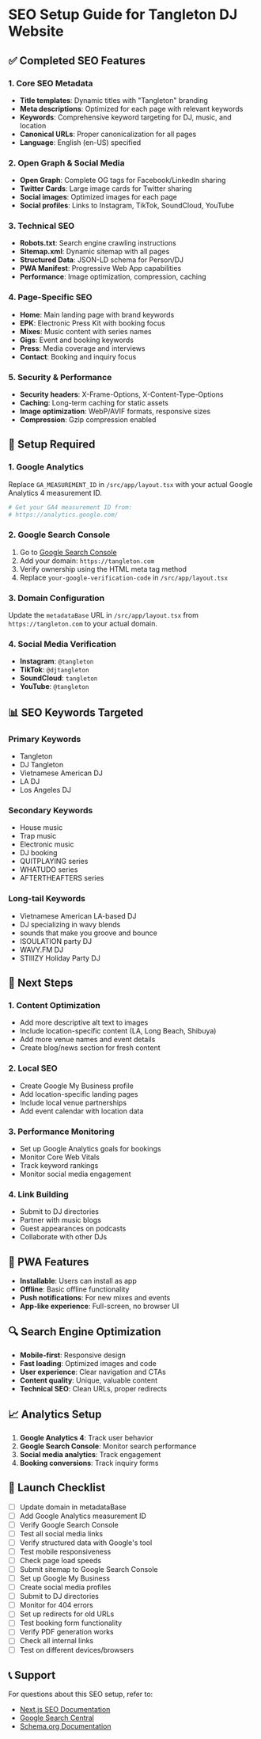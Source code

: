 # SEO Setup Guide for Tangleton DJ Website

## ✅ Completed SEO Features

### 1. Core SEO Metadata
- **Title templates**: Dynamic titles with "Tangleton" branding
- **Meta descriptions**: Optimized for each page with relevant keywords
- **Keywords**: Comprehensive keyword targeting for DJ, music, and location
- **Canonical URLs**: Proper canonicalization for all pages
- **Language**: English (en-US) specified

### 2. Open Graph & Social Media
- **Open Graph**: Complete OG tags for Facebook/LinkedIn sharing
- **Twitter Cards**: Large image cards for Twitter sharing
- **Social images**: Optimized images for each page
- **Social profiles**: Links to Instagram, TikTok, SoundCloud, YouTube

### 3. Technical SEO
- **Robots.txt**: Search engine crawling instructions
- **Sitemap.xml**: Dynamic sitemap with all pages
- **Structured Data**: JSON-LD schema for Person/DJ
- **PWA Manifest**: Progressive Web App capabilities
- **Performance**: Image optimization, compression, caching

### 4. Page-Specific SEO
- **Home**: Main landing page with brand keywords
- **EPK**: Electronic Press Kit with booking focus
- **Mixes**: Music content with series names
- **Gigs**: Event and booking keywords
- **Press**: Media coverage and interviews
- **Contact**: Booking and inquiry focus

### 5. Security & Performance
- **Security headers**: X-Frame-Options, X-Content-Type-Options
- **Caching**: Long-term caching for static assets
- **Image optimization**: WebP/AVIF formats, responsive sizes
- **Compression**: Gzip compression enabled

## 🔧 Setup Required

### 1. Google Analytics
Replace `GA_MEASUREMENT_ID` in `/src/app/layout.tsx` with your actual Google Analytics 4 measurement ID.

```bash
# Get your GA4 measurement ID from:
# https://analytics.google.com/
```

### 2. Google Search Console
1. Go to [Google Search Console](https://search.google.com/search-console/)
2. Add your domain: `https://tangleton.com`
3. Verify ownership using the HTML meta tag method
4. Replace `your-google-verification-code` in `/src/app/layout.tsx`

### 3. Domain Configuration
Update the `metadataBase` URL in `/src/app/layout.tsx` from `https://tangleton.com` to your actual domain.

### 4. Social Media Verification
- **Instagram**: `@tangleton`
- **TikTok**: `@djtangleton`
- **SoundCloud**: `tangleton`
- **YouTube**: `@tangleton`

## 📊 SEO Keywords Targeted

### Primary Keywords
- Tangleton
- DJ Tangleton
- Vietnamese American DJ
- LA DJ
- Los Angeles DJ

### Secondary Keywords
- House music
- Trap music
- Electronic music
- DJ booking
- QUITPLAYING series
- WHATUDO series
- AFTERTHEAFTERS series

### Long-tail Keywords
- Vietnamese American LA-based DJ
- DJ specializing in wavy blends
- sounds that make you groove and bounce
- ISOULATION party DJ
- WAVY.FM DJ
- STIIIZY Holiday Party DJ

## 🎯 Next Steps

### 1. Content Optimization
- Add more descriptive alt text to images
- Include location-specific content (LA, Long Beach, Shibuya)
- Add more venue names and event details
- Create blog/news section for fresh content

### 2. Local SEO
- Create Google My Business profile
- Add location-specific landing pages
- Include local venue partnerships
- Add event calendar with location data

### 3. Performance Monitoring
- Set up Google Analytics goals for bookings
- Monitor Core Web Vitals
- Track keyword rankings
- Monitor social media engagement

### 4. Link Building
- Submit to DJ directories
- Partner with music blogs
- Guest appearances on podcasts
- Collaborate with other DJs

## 📱 PWA Features
- **Installable**: Users can install as app
- **Offline**: Basic offline functionality
- **Push notifications**: For new mixes and events
- **App-like experience**: Full-screen, no browser UI

## 🔍 Search Engine Optimization
- **Mobile-first**: Responsive design
- **Fast loading**: Optimized images and code
- **User experience**: Clear navigation and CTAs
- **Content quality**: Unique, valuable content
- **Technical SEO**: Clean URLs, proper redirects

## 📈 Analytics Setup
1. **Google Analytics 4**: Track user behavior
2. **Google Search Console**: Monitor search performance
3. **Social media analytics**: Track engagement
4. **Booking conversions**: Track inquiry forms

## 🚀 Launch Checklist
- [ ] Update domain in metadataBase
- [ ] Add Google Analytics measurement ID
- [ ] Verify Google Search Console
- [ ] Test all social media links
- [ ] Verify structured data with Google's tool
- [ ] Test mobile responsiveness
- [ ] Check page load speeds
- [ ] Submit sitemap to Google Search Console
- [ ] Set up Google My Business
- [ ] Create social media profiles
- [ ] Submit to DJ directories
- [ ] Monitor for 404 errors
- [ ] Set up redirects for old URLs
- [ ] Test booking form functionality
- [ ] Verify PDF generation works
- [ ] Check all internal links
- [ ] Test on different devices/browsers

## 📞 Support
For questions about this SEO setup, refer to:
- [Next.js SEO Documentation](https://nextjs.org/docs/app/building-your-application/optimizing/metadata)
- [Google Search Central](https://developers.google.com/search)
- [Schema.org Documentation](https://schema.org/)
